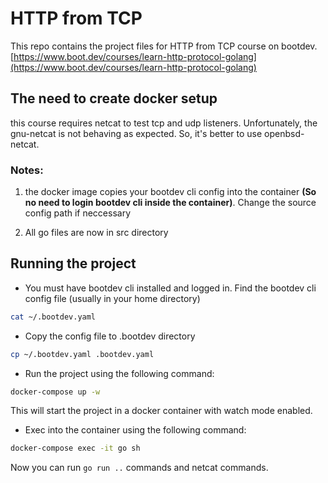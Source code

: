 # HTTP from TCP

This repo contains the project files for HTTP from TCP course on bootdev.
[https://www.boot.dev/courses/learn-http-protocol-golang](https://www.boot.dev/courses/learn-http-protocol-golang)

## The need to create docker setup

this course requires netcat to test tcp and udp listeners. Unfortunately, the gnu-netcat is not behaving as expected. So, it's better to use openbsd-netcat.

### Notes:

1. the docker image copies your bootdev cli config into the container **(So no need to login bootdev cli inside the container)**. Change the source config path if neccessary

2. All go files are now in src directory

## Running the project

- You must have bootdev cli installed and logged in. Find the bootdev cli config file (usually in your home directory)

```sh
cat ~/.bootdev.yaml
```

- Copy the config file to .bootdev directory

```sh
cp ~/.bootdev.yaml .bootdev.yaml
```

- Run the project using the following command:

```sh
docker-compose up -w
```
This will start the project in a docker container with watch mode enabled.

- Exec into the container using the following command:

```sh
docker-compose exec -it go sh
```
Now you can run `go run ..` commands and netcat commands.

